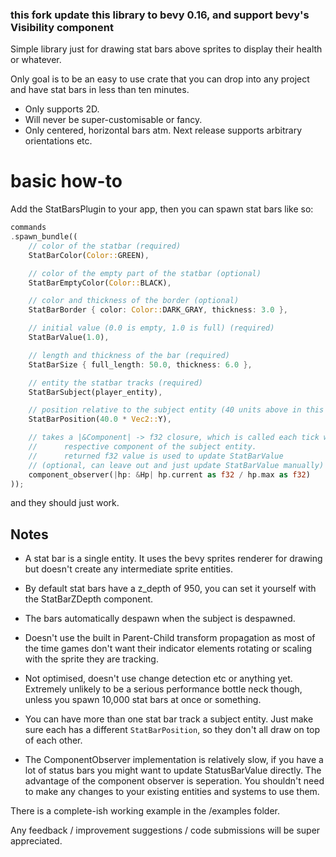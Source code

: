 ### this fork update this library to bevy 0.16, and support bevy's Visibility component

Simple library just for drawing stat bars
above sprites to display their health
or whatever.

Only goal is to be an easy to use crate that
you can drop into any project and have stat bars
in less than ten minutes.

- Only supports 2D.
- Will never be super-customisable or fancy.
- Only centered, horizontal bars atm.
  Next release supports arbitrary orientations etc.

# basic how-to

Add the StatBarsPlugin to your app,
then you can spawn stat bars like so:

```rust
commands
.spawn_bundle((
    // color of the statbar (required)
    StatBarColor(Color::GREEN),

    // color of the empty part of the statbar (optional)
    StatBarEmptyColor(Color::BLACK),

    // color and thickness of the border (optional)
    StatBarBorder { color: Color::DARK_GRAY, thickness: 3.0 },

    // initial value (0.0 is empty, 1.0 is full) (required)
    StatBarValue(1.0),

    // length and thickness of the bar (required)
    StatBarSize { full_length: 50.0, thickness: 6.0 },

    // entity the statbar tracks (required)
    StatBarSubject(player_entity),

    // position relative to the subject entity (40 units above in this case) (optional)
    StatBarPosition(40.0 * Vec2::Y),

    // takes a |&Component| -> f32 closure, which is called each tick with the
    //      respective component of the subject entity.
    //      returned f32 value is used to update StatBarValue
    // (optional, can leave out and just update StatBarValue manually)
    component_observer(|hp: &Hp| hp.current as f32 / hp.max as f32)
));
```

and they should just work.

## Notes

- A stat bar is a single entity. It uses the bevy
  sprites renderer for drawing but doesn't create any
  intermediate sprite entities.

- By default stat bars have a z_depth of 950, you
  can set it yourself with the StatBarZDepth component.

- The bars automatically despawn when the subject is despawned.

- Doesn't use the built in Parent-Child transform propagation as
  most of the time games don't want their indicator elements rotating
  or scaling with the sprite they are tracking.

- Not optimised, doesn't use change detection etc or anything yet.
  Extremely unlikely to be a serious performance bottle neck though, unless you spawn
  10,000 stat bars at once or something.

- You can have more than one stat bar track a subject entity. Just make sure each has a different `StatBarPosition`, so they don't all draw on top of each other.

- The ComponentObserver implementation is relatively slow, if you have a lot of status bars you might want to update StatusBarValue directly.
  The advantage of the component observer is seperation. You shouldn't need to make any changes to your existing entities and systems to use them.

There is a complete-ish working example in the /examples folder.

Any feedback / improvement suggestions / code submissions will be super appreciated.
